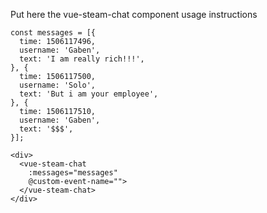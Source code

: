 Put here the vue-steam-chat component usage instructions

    const messages = [{
      time: 1506117496,
      username: 'Gaben',
      text: 'I am really rich!!!',
    }, {
      time: 1506117500,
      username: 'Solo',
      text: 'But i am your employee',
    }, {
      time: 1506117510,
      username: 'Gaben',
      text: '$$$',
    }];

    <div>
      <vue-steam-chat
        :messages="messages"
        @custom-event-name="">
      </vue-steam-chat>
    </div>
